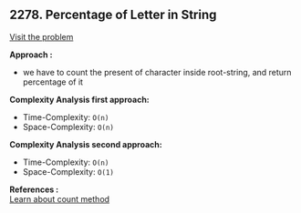 ## 2278. Percentage of Letter in String

[Visit the problem](https://leetcode.com/problems/percentage-of-letter-in-string/)

**Approach :**<br>

-   we have to count the present of character inside root-string, and return percentage of it

**Complexity Analysis first approach:**<br>

-   Time-Complexity: `O(n)`
-   Space-Complexity: `O(n)`

**Complexity Analysis second approach:**<br>

-   Time-Complexity: `O(n)`
-   Space-Complexity: `O(1)`

**References :**<br>
[Learn about count method](<https://www.geeksforgeeks.org/std-count-cpp-stl/#:~:text=std%3A%3Acount()%20returns,that%20compare%20equal%20to%20val.&text=first%2C%20last%20%3A%20Input%20iterators%20to,of%20the%20sequence%20of%20elements.&text=Complexity%20It%27s%20order%20of%20complexity%20O(n).>)
